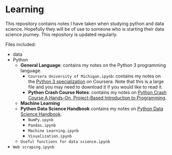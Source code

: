 # Learning

This repository contains notes I have taken when studying python and data science. Hopefully they will be of use to someone who is starting their data science journey. This repository is updated regularly. 

Files included: 
- data 
- Python
	- **General Language**: contains my notes on the Python 3 programming language.
	 	- `Coursera University of Michigan.ipynb`: contains my notes on the [Python 3 specialization](https://www.coursera.org/specializations/python-3-programming) on Coursera. Note that this is a large file and you may need to download it if you would like to read it. 
		- **Python Crash Course Notes**: contains my notes on [Python Crash Course A Hands-On, Project-Based Introduction to Programming](https://www.amazon.com/Python-Crash-Course-Hands-Project-Based/dp/1593276036). 
	- **Machine Learning**
	- **Python Data Science Handbook** contains my notes on [Python Data Science Handbook](https://jakevdp.github.io/PythonDataScienceHandbook/).
		- `NumPy.ipynb`
		- `Pandas.ipynb`
		- `Machine Learning.ipynb`
		- `Visualization.ipynb`
	- `Useful functions for data science.ipynb`
- `Web scraping.ipynb`
